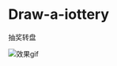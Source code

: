 # Draw-a-iottery
抽奖转盘

![效果gif](https://github.com/MiuMiu-S/Draw-a-iottery/blob/master/3888312-66a666dee47ff8bd.gif)
